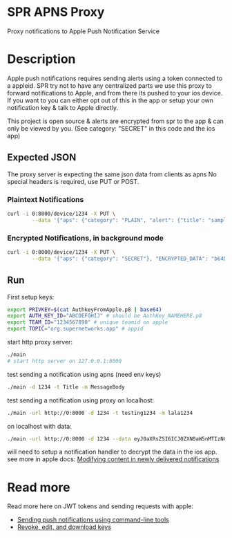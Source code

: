 # SPR APNS Proxy

Proxy notifications to Apple Push Notification Service

# Description

Apple push notifications requires sending alerts using a token connected to a appleid.
SPR try not to have any centralized parts we use this proxy to forward notifications to Apple, and from there its pushed to your ios device.
If you want to you can either opt out of this in the app or setup your own notification key & talk to Apple directly.

This project is open source & alerts are encrypted from spr to the app & can only be viewed by you.
(See category: "SECRET" in this code and the ios app)

## Expected JSON
The proxy server is expecting the same json data from clients as apns
No special headers is required, use PUT or POST.

### Plaintext Notifications
```bash
curl -i 0:8000/device/1234 -X PUT \
        --data '{"aps": {"category": "PLAIN", "alert": {"title": "sample title", "body": "babody"}}}'
```

### Encrypted Notifications, in background mode
```bash
curl -i 0:8000/device/1234 -X PUT \
        --data '{"aps": {"category": "SECRET"}, "ENCRYPTED_DATA": "b64Datahere"}'
```

## Run

First setup keys:
```bash
export PRIVKEY=$(cat AuthkeyFromApple.p8 | base64)
export AUTH_KEY_ID="ABCDEFGHIJ" # should be AuthKey_NAMEHERE.p8
export TEAM_ID="1234567890" # unique teamid on apple
export TOPIC="org.supernetworks.app" # appid
```

start http proxy server:
```bash
./main
# start http server on 127.0.0.1:8000
```

test sending a notification using apns (need env keys)
```bash
./main -d 1234 -t Title -m MessageBody
```

test sending a notification using proxy on localhost:
```bash
./main -url http://0:8000 -d 1234 -t testing1234 -m lala1234
```

on localhost with data:
```bash
./main -url http://0:8000 -d 1234 --data eyJ0aXRsZSI6ICJ0ZXN0aW5nMTIzNCIsICJib2R5IjogImxhbGExMjM0In0K
```

will need to setup a notification handler to decrypt the data in the ios app.
see more in apple docs: [Modifying content in newly delivered notifications](https://developer.apple.com/documentation/usernotifications/modifying_content_in_newly_delivered_notifications/)

# Read more

Read more here on JWT tokens and sending requests with apple:
- [Sending push notifications using command-line tools](https://developer.apple.com/documentation/usernotifications/sending-push-notifications-using-command-line-tools#Send-a-Push-Notification-Using-a-Token)
- [Revoke, edit, and download keys](https://developer.apple.com/help/account/manage-keys/revoke-edit-and-download-keys)

